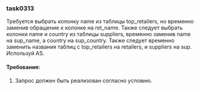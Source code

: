 
### task0313

Требуется выбрать колонку name из таблицы top_retailers, но временно заменив обращение к колонке на ret_name.
Также следует выбрать колонки name и country из таблицы suppliers, временно заменив name на sup_name, а country на sup_country.
Также следует временно заменить названия таблиц с top_retailers на retailers, и suppliers на sup.
Используй AS.


#### Требования:
1.	Запрос должен быть реализован согласно условию.

